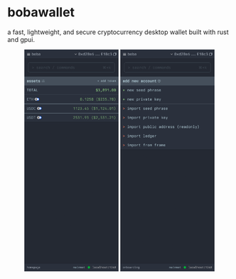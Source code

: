 # bobawallet

a fast, lightweight, and secure cryptocurrency desktop wallet built with rust and gpui.

<div align="center">
  <img src="./assets/readme/homepage.png" width="212" height="500" alt="boba wallet homepage">
  <img src="./assets/readme/onboarding.png" width="212" height="500" alt="boba wallet onboarding">
</div>

